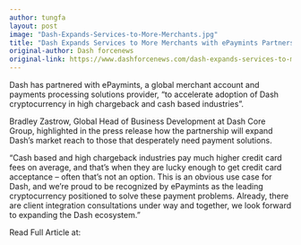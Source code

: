 ```yaml
---
author: tungfa
layout: post
image: "Dash-Expands-Services-to-More-Merchants.jpg"
title: "Dash Expands Services to More Merchants with ePaymints Partnership"
original-author: Dash forcenews
original-link: https://www.dashforcenews.com/dash-expands-services-to-more-merchants-with-epaymints-partnership/
---
```


Dash has partnered with ePaymints, a global merchant account and payments processing solutions provider, “to accelerate adoption of Dash cryptocurrency in high chargeback and cash based industries”.

Bradley Zastrow, Global Head of Business Development at Dash Core Group, highlighted in the press release how the partnership will expand Dash’s market reach to those that desperately need payment solutions.

“Cash based and high chargeback industries pay much higher credit card fees on average, and that’s when they are lucky enough to get credit card acceptance – often that’s not an option. This is an obvious use case for Dash, and we’re proud to be recognized by ePaymints as the leading cryptocurrency positioned to solve these payment problems. Already, there are client integration consultations under way and together, we look forward to expanding the Dash ecosystem.”

Read Full Article at: